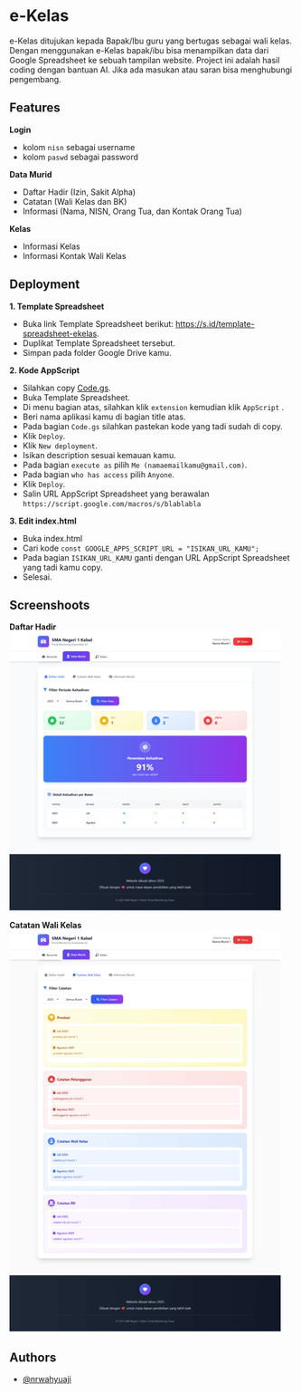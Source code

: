 
# e-Kelas

e-Kelas ditujukan kepada Bapak/Ibu guru yang bertugas sebagai wali kelas. Dengan menggunakan e-Kelas bapak/ibu bisa menampilkan data dari Google Spreadsheet ke sebuah tampilan website. Project ini adalah hasil coding dengan bantuan AI. Jika ada masukan atau saran bisa menghubungi pengembang.

## Features

**Login**
- kolom `nisn` sebagai username
- kolom `paswd` sebagai password

**Data Murid**
- Daftar Hadir (Izin, Sakit Alpha)
- Catatan (Wali Kelas dan BK)
- Informasi (Nama, NISN, Orang Tua, dan Kontak Orang Tua)

**Kelas**
- Informasi Kelas
- Informasi Kontak Wali Kelas


## Deployment

**1. Template Spreadsheet**

- Buka link Template Spreadsheet berikut: https://s.id/template-spreadsheet-ekelas.
- Duplikat Template Spreadsheet tersebut.
- Simpan pada folder Google Drive kamu.

**2. Kode AppScript**

- Silahkan copy [Code.gs](https://github.com/nrwahyuaji).
- Buka Template Spreadsheet.
- Di menu bagian atas, silahkan klik `extension` kemudian klik `AppScript` .
- Beri nama aplikasi kamu di bagian title atas.
- Pada bagian `Code.gs` silahkan pastekan kode yang tadi sudah di copy.
- Klik `Deploy`.
- Klik `New deployment`.
- Isikan description sesuai kemauan kamu.
- Pada bagian `execute as` pilih `Me (namaemailkamu@gmail.com)`.
- Pada bagian `who has access` pilih `Anyone`.
- Klik `Deploy`.
- Salin URL AppScript Spreadsheet yang berawalan `https://script.google.com/macros/s/blablabla`

**3. Edit index.html**

- Buka index.html
- Cari kode `const GOOGLE_APPS_SCRIPT_URL = "ISIKAN_URL_KAMU";`
- Pada bagian `ISIKAN_URL_KAMU` ganti dengan URL AppScript Spreadsheet yang tadi kamu copy.
- Selesai.

## Screenshoots ##

**Daftar Hadir**
![Daftar Hadir](Assets/img/min/daftar-hadir.png)

**Catatan Wali Kelas**
![Catatan Wali Kelas](/Assets/img/min/catatan-wali-kelas.png)

## Authors

- [@nrwahyuaji](https://www.github.com/nrwahyuaji)

